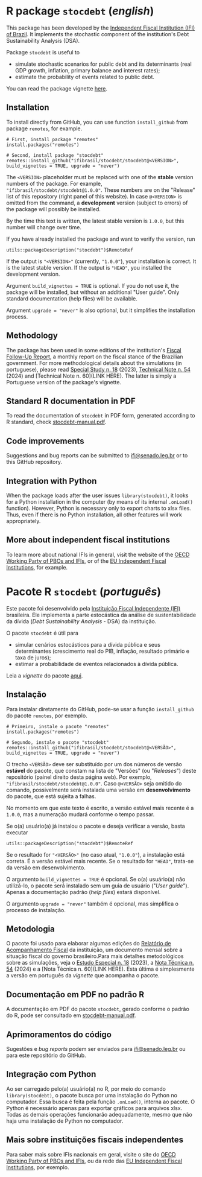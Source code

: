 # R package `stocdebt` (*english*)

This package has been developed by the [Independent Fiscal Institution (IFI) of Brazil](https://www12.senado.leg.br/ifi). It implements the stochastic component of the institution's Debt Sustainability Analysis (DSA).

Package `stocdebt` is useful to
* simulate stochastic scenarios for public debt and its determinants (real GDP growth, inflation, primary balance and interest rates);
* estimate the probability of events related to public debt.

You can read the package vignette [here](https://github.com/ifibrasil/stocdebt/releases/download/1.0.0/vignette.html).

## Installation

To install directly from GitHub, you can use function `install_github` from package `remotes`, for example.

```{r}
# First, install package "remotes"
install.packages("remotes")

# Second, install package "stocdebt"
remotes::install_github("ifibrasil/stocdebt/stocdebt@<VERSION>", build_vignettes = TRUE, upgrade = "never")
```

The `<VERSION>` placeholder must be replaced with one of the **stable** version numbers of the package. For example, `"ifibrasil/stocdebt/stocdebt@1.0.0"`. These numbers are on the "Release" list of this repository (right panel of this website). In case `@<VERSION>` is omitted from the command, a **development** version (subject to errors) of the package will possibly be installed.

By the time this text is written, the latest stable version is `1.0.0`, but this number will change over time.

If you have already installed the package and want to verify the version, run

```{r}
utils::packageDescription("stocdebt")$RemoteRef
```

If the output is `"<VERSION>"` (currently, `"1.0.0"`), your installation is correct. It is the latest stable version. If the output is `"HEAD"`, you installed the development version.

Argument `build_vignettes = TRUE` is optional. If you do not use it, the package will be installed, but without an additional "User guide". Only standard documentation (help files) will be available.

Argument `upgrade = "never"` is also optional, but it simplifies the installation process.

## Methodology

The package has been used in some editions of the institution's [Fiscal Follow-Up Report](https://www12.senado.leg.br/ifi/publicacoes-ifi?tipo=relatorio), a monthly report on the fiscal stance of the Brazilian government. For more methodological details about the simulations (in portuguese), please read [Special Study n. 18](https://www2.senado.leg.br/bdsf/bitstream/handle/id/645203/EE18.pdf) (2023), [Technical Note n. 54](https://www2.senado.leg.br/bdsf/bitstream/handle/id/651183/NT54_Sensibilidade_cenarios_estocasticos_divida.pdf) (2024) and [Technical Note n. 60](LINK HERE). The latter is simply a Portuguese version of the package's vignette.

## Standard R documentation in PDF

To read the documentation of `stocdebt` in PDF form, generated according to R standard, check [stocdebt-manual.pdf](https://github.com/ifibrasil/stocdebt/releases/download/1.0.0/stocdebt-manual.pdf).

## Code improvements

Suggestions and bug reports can be submitted to ifi@senado.leg.br or to this GitHub repository.

## Integration with Python

When the package loads after the user issues `library(stocdebt)`, it looks for a Python installation in the computer (by means of its internal `.onLoad()` function). However, Python is necessary only to export charts to xlsx files. Thus, even if there is no Python installation, all other features will work appropriately.

## More about independent fiscal institutions

To learn more about national IFIs in general, visit the website of the [OECD Working Party of PBOs and IFIs](https://www.oecd.org/en/topics/parliamentary-budget-offices-and-independent-fiscal-institutions.html), or of the [EU Independent Fiscal Institutions](https://www.euifis.eu/), for example.







# Pacote R `stocdebt` (*português*)

Este pacote foi desenvolvido pela [Instituição Fiscal Independente (IFI)](https://www12.senado.leg.br/ifi) brasileira. Ele implementa a parte estocástica da análise de sustentabilidade da dívida (*Debt Sustainability Analysis* - DSA) da instituição.

O pacote `stocdebt` é útil para
* simular cenários estocásticos para a dívida pública e seus determinantes (crescimento real do PIB, inflação, resultado primário e taxa de juros);
* estimar a probabilidade de eventos relacionados à dívida pública.

Leia a *vignette* do pacote [aqui](https://github.com/ifibrasil/stocdebt/releases/download/1.0.0/vignette.html).

## Instalação

Para instalar diretamente do GitHub, pode-se usar a função `install_github` do pacote `remotes`, por exemplo.

```{r}
# Primeiro, instale o pacote "remotes"
install.packages("remotes")

# Segundo, instale o pacote "stocdebt"
remotes::install_github("ifibrasil/stocdebt/stocdebt@<VERSÃO>", build_vignettes = TRUE, upgrade = "never")
```

O trecho `<VERSÃO>` deve ser substituído por um dos números de versão **estável** do pacote, que constam na lista de "Versões" (ou "*Releases*") deste repositório (painel direito desta página web). Por exemplo, `"ifibrasil/stocdebt/stocdebt@1.0.0"`. Caso `@<VERSÃO>` seja omitido do comando, possivelmente será instalada uma versão em **desenvolvimento** do pacote, que está sujeita a falhas.

No momento em que este texto é escrito, a versão estável mais recente é a `1.0.0`, mas a numeração mudará conforme o tempo passar.

Se o(a) usuário(a) já instalou o pacote e deseja verificar a versão, basta executar

```{r}
utils::packageDescription("stocdebt")$RemoteRef
```

Se o resultado for `"<VERSÃO>"` (no caso atual, `"1.0.0"`), a instalação está correta. É a versão estável mais recente. Se o resultado for `"HEAD"`, trata-se da versão em desenvolvimento.

O argumento `build_vignettes = TRUE` é opcional. Se o(a) usuário(a) não utilizá-lo, o pacote será instalado sem um guia de usuário ("*User guide*"). Apenas a documentação padrão (*help files*) estará disponível.

O argumento `upgrade = "never"` também é opcional, mas simplifica o processo de instalação.

## Metodologia

O pacote foi usado para elaborar algumas edições do [Relatório de Acompanhamento Fiscal](https://www12.senado.leg.br/ifi/publicacoes-ifi?tipo=relatorio) da instituição, um documento mensal sobre a situação fiscal do governo brasileiro.Para mais detalhes metodológicos sobre as simulações, veja o [Estudo Especial n. 18](https://www2.senado.leg.br/bdsf/bitstream/handle/id/645203/EE18.pdf) (2023), a [Nota Técnica n. 54](https://www2.senado.leg.br/bdsf/bitstream/handle/id/651183/NT54_Sensibilidade_cenarios_estocasticos_divida.pdf) (2024) e a [Nota Técnica n. 60](LINK HERE). Esta última é simplesmente a versão em português da *vignette* que acompanha o pacote.

## Documentação em PDF no padrão R

A documentação em PDF do pacote `stocdebt`, gerado conforme o padrão do R, pode ser consultado em [stocdebt-manual.pdf](https://github.com/ifibrasil/stocdebt/releases/download/1.0.0/stocdebt-manual.pdf).

## Aprimoramentos do código

Sugestões e *bug reports* podem ser enviados para ifi@senado.leg.br ou para este repositório do GitHub.

## Integração com Python

Ao ser carregado pelo(a) usuário(a) no R, por meio do comando `library(stocdebt)`, o pacote busca por uma instalação do Python no computador. Essa busca é feita pela função `.onLoad()`, interna ao pacote. O Python é necessário apenas para exportar gráficos para arquivos xlsx. Todas as demais operações funcionarão adequadamente, mesmo que não haja uma instalação de Python no computador.

## Mais sobre instituições fiscais independentes

Para saber mais sobre IFIs nacionais em geral, visite o site do [OECD Working Party of PBOs and IFIs](https://www.oecd.org/en/topics/parliamentary-budget-offices-and-independent-fiscal-institutions.html), ou da rede das [EU Independent Fiscal Institutions](https://www.euifis.eu/), por exemplo.
